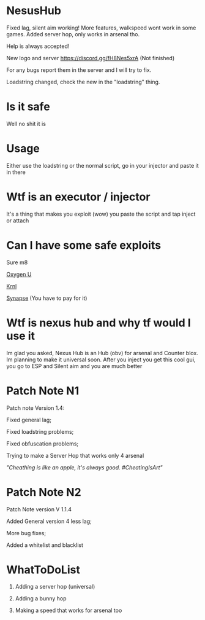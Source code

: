 # NesusHub

Fixed lag, silent aim working! More features, walkspeed wont work in some games. Added server hop, only works in arsenal tho.

Help is always accepted!

New logo and server https://discord.gg/fH8Nes5xrA (Not finished)

For any bugs report them in the server and I will try to fix.

Loadstring changed, check the new in the "loadstring" thing.

# Is it safe

Well no shit it is

# Usage

Either use the loadstring or the normal script, go in your injector and paste it in there

# Wtf is an executor / injector

It's a thing that makes you exploit (wow) you paste the script and tap inject or attach

# Can I have some safe exploits

Sure m8

[Oxygen U](https://oxygenu.xyz/)

[Krnl](https://krnl.place/)

[Synapse](https://x.synapse.to/) (You have to pay for it)

# Wtf is nexus hub and why tf would I use it

Im glad you asked, Nexus Hub is an Hub (obv) for arsenal and Counter blox. Im planning to make it universal soon. After you inject you get this cool gui, you go to ESP and Silent aim and you are much better

# Patch Note N1

Patch note Version 1.4:

Fixed general lag;

Fixed loadstring problems;

Fixed obfuscation problems;

Trying to make a Server Hop that works only 4 arsenal

*"Cheathing is like an apple, it's always good. #CheatingIsArt"*

# Patch Note N2

Patch Note version V 1.1.4

Added General version 4 less lag;

More bug fixes;

Added a whitelist and blacklist

# WhatToDoList

1. Adding a server hop (universal)

2. Adding a bunny hop

3. Making a speed that works for arsenal too
